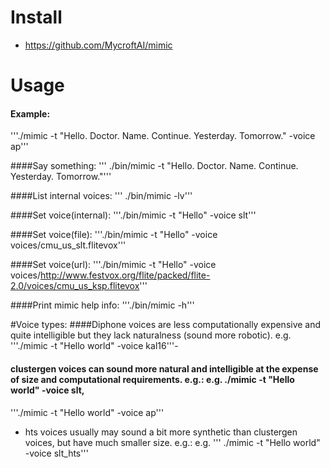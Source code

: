 # Install
- https://github.com/MycroftAI/mimic

# Usage
#### Example:
'''./mimic -t "Hello. Doctor. Name. Continue. Yesterday. Tomorrow." -voice ap'''


####Say something:
''' ./bin/mimic -t "Hello. Doctor. Name. Continue. Yesterday. Tomorrow."'''

####List internal voices:
''' ./bin/mimic -lv'''

####Set voice(internal):
'''./bin/mimic -t "Hello" -voice slt'''

####Set voice(file):
'''./bin/mimic -t "Hello" -voice voices/cmu_us_slt.flitevox'''

####Set voice(url):
'''./bin/mimic -t "Hello" -voice voices/http://www.festvox.org/flite/packed/flite-2.0/voices/cmu_us_ksp.flitevox'''

####Print mimic help info:
'''./bin/mimic -h'''


#Voice types:
####Diphone voices are less computationally expensive and quite intelligible but they lack naturalness (sound more robotic). e.g. 
'''./mimic -t "Hello world" -voice kal16'''-

#### clustergen voices can sound more natural and intelligible at the expense of size and computational requirements. e.g.: e.g. ./mimic -t "Hello world" -voice slt, 
'''./mimic -t "Hello world" -voice ap'''

- hts voices usually may sound a bit more synthetic than clustergen voices, but have much smaller size. e.g.: e.g. 
''' ./mimic -t "Hello world" -voice slt_hts'''

